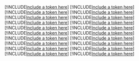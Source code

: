 [!INCLUDE[Include a token here](refs1521265474324/r1.md)]
[!INCLUDE[Include a token here](refs1521265474324/r2.md)]
[!INCLUDE[Include a token here](refs1521265474324/r3.md)]
[!INCLUDE[Include a token here](refs1521265474324/r4.md)]
[!INCLUDE[Include a token here](refs1521265474324/r5.md)]
[!INCLUDE[Include a token here](refs1521265474324/r6.md)]
[!INCLUDE[Include a token here](refs1521265474324/r7.md)]
[!INCLUDE[Include a token here](refs1521265474324/r8.md)]
[!INCLUDE[Include a token here](refs1521265474324/r9.md)]
[!INCLUDE[Include a token here](refs1521265474324/r10.md)]
[!INCLUDE[Include a token here](refs1521265474324/r11.md)]
[!INCLUDE[Include a token here](refs1521265474324/r12.md)]
[!INCLUDE[Include a token here](refs1521265474324/r13.md)]
[!INCLUDE[Include a token here](refs1521265474324/r14.md)]
[!INCLUDE[Include a token here](refs1521265474324/r15.md)]
[!INCLUDE[Include a token here](refs1521265474324/r16.md)]
[!INCLUDE[Include a token here](refs1521265474324/r17.md)]
[!INCLUDE[Include a token here](refs1521265474324/r18.md)]
[!INCLUDE[Include a token here](refs1521265474324/r19.md)]
[!INCLUDE[Include a token here](refs1521265474324/r20.md)]